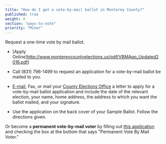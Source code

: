 ```yaml
---
title: "How do I get a vote-by-mail ballot in Monterey County?"
published: true
weight: 4
section: "ways-to-vote"
priority: "Minor"
---
```


Request a one-time vote by mail ballot.  

- [Apply Online]http://www.montereycountyelections.us/pdf/VBMApp_Updated2016.pdf)  

- Call (831) 796-1499  to request an application for a vote-by-mail ballot be mailed to you.  

- [E-mail](http://www.montereycountyelections.us/comments.asp), Fax, or mail your [County Elections Office](#section-election-office-contact) a letter to apply for a vote-by-mail ballot application and include the date of the relevant election, your name, home address, the address to which you want the ballot mailed, and your signature.  

- Use the application on the back cover of your Sample Ballot. Follow the directions given.  

Or become a **permanent vote-by-mail voter** by filling out [this application](http://www.montereycountyelections.us/pdf/VBMApp_Updated2016.pdf) and checking the box at the bottom that says "Permanent Vote By Mail Voter."